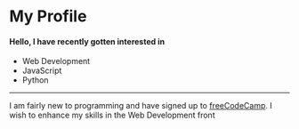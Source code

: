 # My Profile
#### Hello, I have recently gotten interested in
- Web Development
- JavaScript
- Python
***
I am fairly new to programming and have signed up to [freeCodeCamp](freecodecamp.org). I wish to enhance my skills in the Web Development front
